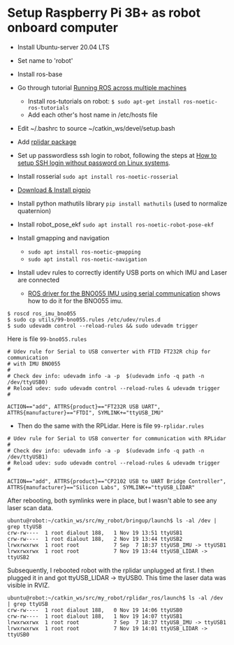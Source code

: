 # Setup Raspberry Pi 3B+ as robot onboard computer

* Install Ubuntu-server 20.04 LTS
* Set name to 'robot'
* Install ros-base
* Go through tutorial [Running ROS across multiple machines](http://wiki.ros.org/ROS/Tutorials/MultipleMachines)
    * Install ros-tutorials on robot: `$ sudo apt-get install ros-noetic-ros-tutorials`
    * Add each other's host name in /etc/hosts file
* Edit ~/.bashrc to source ~/catkin_ws/devel/setup.bash
* Add [rplidar package](http://wiki.ros.org/rplidar)

* Set up passwordless ssh login to robot, following the steps at [How to setup SSH login without password on Linux systems](https://thelinuxgurus.com/how-to-setup-ssh-login-without-password/).

* Install rosserial `sudo apt install ros-noetic-rosserial`

* [Download & Install pigpio](http://abyz.me.uk/rpi/pigpio/download.html)
* Install python mathutils library `pip install mathutils` (used to normalize quaternion)
* Install robot_pose_ekf `sudo apt install ros-noetic-robot-pose-ekf`
* Install gmapping and navigation
    * `sudo apt install ros-noetic-gmapping`
    * `sudo apt install ros-noetic-navigation`
* Install udev rules to correctly identify USB ports on which IMU and Laser are connected
    * [ROS driver for the BNO055 IMU using serial communication](https://github.com/RoboticArts/ros_imu_bno055) shows how to do it for the BNO055 imu.
```
$ roscd ros_imu_bno055
$ sudo cp utils/99-bno055.rules /etc/udev/rules.d
$ sudo udevadm control --reload-rules && sudo udevadm trigger
```
Here is file `99-bno055.rules`
```
# Udev rule for Serial to USB converter with FTID FT232R chip for communication 
# with IMU BNO055
#
# Check dev info: udevadm info -a -p  $(udevadm info -q path -n /dev/ttyUSB0)
# Reload udev: sudo udevadm control --reload-rules & udevadm trigger
#

ACTION=="add", ATTRS{product}=="FT232R USB UART", ATTRS{manufacturer}=="FTDI", SYMLINK+="ttyUSB_IMU"
```
* Then do the same with the RPLidar. Here is file `99-rplidar.rules`
```
# Udev rule for Serial to USB converter for communication with RPLidar
#
# Check dev info: udevadm info -a -p  $(udevadm info -q path -n /dev/ttyUSB1)
# Reload udev: sudo udevadm control --reload-rules & udevadm trigger
#

ACTION=="add", ATTRS{product}=="CP2102 USB to UART Bridge Controller", ATTRS{manufacturer}=="Silicon Labs", SYMLINK+="ttyUSB_LIDAR"
```
After rebooting, both symlinks were in place, but I wasn't able to see any laser scan data.
```
ubuntu@robot:~/catkin_ws/src/my_robot/bringup/launch$ ls -al /dev | grep ttyUSB
crw-rw----  1 root dialout 188,   1 Nov 19 13:51 ttyUSB1
crw-rw----  1 root dialout 188,   2 Nov 19 13:44 ttyUSB2
lrwxrwxrwx  1 root root           7 Sep  7 18:37 ttyUSB_IMU -> ttyUSB1
lrwxrwxrwx  1 root root           7 Nov 19 13:44 ttyUSB_LIDAR -> ttyUSB2
```
Subsequently, I rebooted robot with the rplidar unplugged at first.
I then plugged it in and got ttyUSB_LIDAR -> ttyUSB0.
This time the laser data was visible in RVIZ.
```
ubuntu@robot:~/catkin_ws/src/my_robot/rplidar_ros/launch$ ls -al /dev | grep ttyUSB
crw-rw----  1 root dialout 188,   0 Nov 19 14:06 ttyUSB0
crw-rw----  1 root dialout 188,   1 Nov 19 14:07 ttyUSB1
lrwxrwxrwx  1 root root           7 Sep  7 18:37 ttyUSB_IMU -> ttyUSB1
lrwxrwxrwx  1 root root           7 Nov 19 14:01 ttyUSB_LIDAR -> ttyUSB0
```

